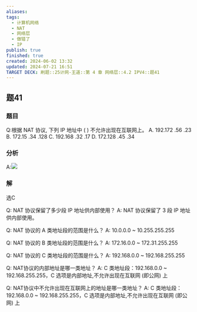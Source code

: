 ```yaml
---
aliases: 
tags:
  - 计算机网络
  - NAT
  - 网络层
  - 做错了
  - IP
publish: true
finished: true
created: 2024-06-02 13:32
updated: 2024-07-21 16:51
TARGET DECK: 刷题::25计网-王道::第 4 章 网络层::4.2 IPV4::题41
---
```


## 题41
### 题目
Q:根据 NAT 协议, 下列 IP 地址中 ( ) 不允许出现在互联网上。
A. 192.172 .56 .23
B. 172.15 .34 .128
C. 192.168 .32 .17
D. 172.128 .45 .34
### 分析
A:![](https://img.hwenyi.live/202407052228904.webp)
### 解
选C


Q: NAT 协议保留了多少段 IP 地址供内部使用？
A: NAT 协议保留了 3 段 IP 地址供内部使用。

Q: NAT 协议的 A 类地址段的范围是什么？
A: 10.0.0.0 ~ 10.255.255.255

Q: NAT 协议的 B 类地址段的范围是什么？
A: 172.16.0.0 ~ 172.31.255.255

Q: NAT 协议的 C 类地址段的范围是什么？
A: 192.168.0.0 ~ 192.168.255.255

Q: NAT协议的内部地址是哪一类地址？
A: C 类地址段：192.168.0.0 ~ 192.168.255.255，C 选项是内部地址,不允许出现在互联网 (即公网) 上

Q: NAT协议中不允许出现在互联网上的地址是哪一类地址？ 
A: C 类地址段：192.168.0.0 ~ 192.168.255.255，C 选项是内部地址,不允许出现在互联网 (即公网) 上
